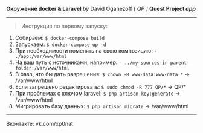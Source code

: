 **Окружение docker & Laravel**  *by* David Oganezoff
*[ QP ]* **Quest Project *app***

---

> Инструкция по первому запуску:

1. Собираем:  `$ docker-compose build`
2. Запускаем: `$ docker-compose up -d`
3. При необходимости поменять на свою композицию: `- ./app:/var/www/html`
4. На ваш путь с источниками, например: `- ../my-sources-in-parent-folder:/var/www/html`
5. В bash, что бы дать разрешения: `$ chown -R www-data:www-data *` -> /var/www/html
6. Если запрещено редактировать: `$ sudo chmod -R 777 QP/*` -> QP/*
7. При проблемах с ключом laravel: `$ php artisan key:generate` -> /var/www/html
8. Мигрировать базу данных: `$ php artisan migrate` -> /var/www/html
------------------
Вконтакте: vk.com/xp0nat
